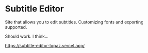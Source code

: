 # Subtitle Editor
Site that allows you to edit subtitles. Customizing fonts and exporting supported.

Should work. I think...

https://subtitle-editor-topaz.vercel.app/
